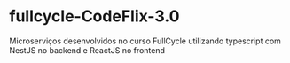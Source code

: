 # fullcycle-CodeFlix-3.0

Microserviços desenvolvidos no curso FullCycle utilizando typescript com NestJS no backend e ReactJS no frontend
